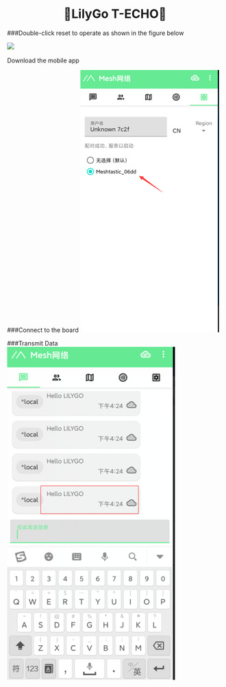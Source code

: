 <h1 align = "center">🌟LilyGo T-ECHO🌟</h1>

###Double-click reset to operate as shown in the figure below

![](../image/Meshtastic_pull.png)

Download the mobile app


###Connect to the board
![](../../image/app_Connect.png)

###Transmit Data
![](../../image/app_tx.png)
